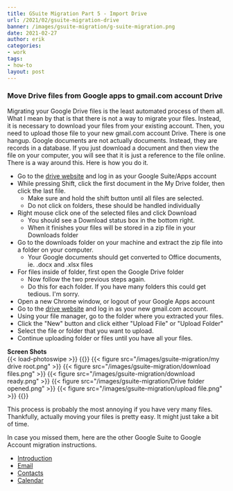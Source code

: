 ```yaml
---
title: GSuite Migration Part 5 - Import Drive
url: /2021/02/gsuite-migration-drive
banner: /images/gsuite-migration/g-suite-migration.png
date: 2021-02-27
author: erik
categories:
- work
tags:
- how-to
layout: post
---
```

### Move Drive files from Google apps to gmail.com account Drive
Migrating your Google Drive files is the least automated process of them all. What I mean by that is that there is not a way to migrate your files. Instead, it is necessary to download your files from your existing account. Then, you need to upload those file to your new gmail.com account Drive. There is one hangup. Google documents are not actually documents. Instead, they are records in a database. If you just download a document and then view the file on your computer, you will see that it is just a reference to the file online. There is a way around this. Here is how you do it.

* Go to the [drive website](https://drive.google.com) and log in as your Google Suite/Apps account
* While pressing Shift, click the first document in the My Drive folder, then click the last file.
   * Make sure and hold the shift button until all files are selected.
   * Do not click on folders, these should be handled individually
* Right mouse click one of the selected files and click Download
   * You should see a Download status box in the bottom right.
   * When it finishes your files will be stored in a zip file in your Downloads folder
* Go to the downloads folder on your machine and extract the zip file into a folder on your computer.
   * Your Google documents should get converted to Office documents, ie. .docx and .xlsx files
* For files inside of folder, first open the Google Drive folder
   * Now follow the two previous steps again.
   * Do this for each folder. If you have many folders this could get tedious. I'm sorry.
* Open a new Chrome window, or logout of your Google Apps account
* Go to the [drive website](https://drive.google.com) and log in as your new gmail.com account.
* Using your file manager, go to the folder where you extracted your files.
* Click the "New" button and click either "Upload File" or "Upload Folder"
* Select the file or folder that you want to upload.
* Continue uploading folder or files until you have all your files.

**Screen Shots**  
{{< load-photoswipe >}} 
{{<gallery>}} 
  {{< figure src="/images/gsuite-migration/my drive root.png" >}}
  {{< figure src="/images/gsuite-migration/download files.png" >}}
  {{< figure src="/images/gsuite-migration/download ready.png" >}}
  {{< figure src="/images/gsuite-migration/Drive folder opened.png" >}}
  {{< figure src="/images/gsuite-migration/upload file.png" >}}
{{</gallery>}}

This process is probably the most annoying if you have very many files. Thankfully, actually moving your files is pretty easy. It might just take a bit of time.

In case you missed them, here are the other Google Suite to Google Account migration instructions.
* [Introduction](/2021/02/gsuite-migration-intro/)
* [Email](/2021/02/gsuite-migration-email/)
* [Contacts](/2021/02/gsuite-migration-contacts/)
* [Calendar](/2021/02/gsuite-migration-calendar/)


